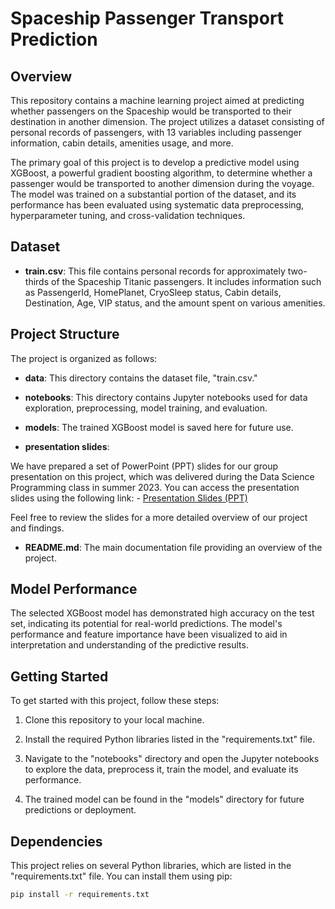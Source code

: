 # Spaceship Passenger Transport Prediction

## Overview

This repository contains a machine learning project aimed at predicting whether passengers on the Spaceship would be transported to their destination in another dimension. The project utilizes a dataset consisting of personal records of passengers, with 13 variables including passenger information, cabin details, amenities usage, and more.

The primary goal of this project is to develop a predictive model using XGBoost, a powerful gradient boosting algorithm, to determine whether a passenger would be transported to another dimension during the voyage. The model was trained on a substantial portion of the dataset, and its performance has been evaluated using systematic data preprocessing, hyperparameter tuning, and cross-validation techniques.

## Dataset

- **train.csv**: This file contains personal records for approximately two-thirds of the Spaceship Titanic passengers. It includes information such as PassengerId, HomePlanet, CryoSleep status, Cabin details, Destination, Age, VIP status, and the amount spent on various amenities.

## Project Structure

The project is organized as follows:

- **data**: This directory contains the dataset file, "train.csv."

- **notebooks**: This directory contains Jupyter notebooks used for data exploration, preprocessing, model training, and evaluation.

- **models**: The trained XGBoost model is saved here for future use.

- **presentation slides**:

We have prepared a set of PowerPoint (PPT) slides for our group presentation on this project, which was delivered during the Data Science Programming class in summer 2023. You can access the presentation slides using the following link: - [Presentation Slides (PPT)](link-to-your-presentation)

Feel free to review the slides for a more detailed overview of our project and findings.


- **README.md**: The main documentation file providing an overview of the project.

## Model Performance

The selected XGBoost model has demonstrated high accuracy on the test set, indicating its potential for real-world predictions. The model's performance and feature importance have been visualized to aid in interpretation and understanding of the predictive results.

## Getting Started

To get started with this project, follow these steps:

1. Clone this repository to your local machine.

2. Install the required Python libraries listed in the "requirements.txt" file.

3. Navigate to the "notebooks" directory and open the Jupyter notebooks to explore the data, preprocess it, train the model, and evaluate its performance.

4. The trained model can be found in the "models" directory for future predictions or deployment.

## Dependencies

This project relies on several Python libraries, which are listed in the "requirements.txt" file. You can install them using pip:

```bash
pip install -r requirements.txt
